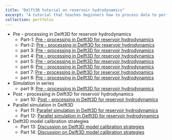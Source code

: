 ```yaml
---
title: "Delft3D tutorial on reservoir hydrodynamics"
excerpt: "A tutorial that teaches beginners how to process data to perform reservoir modeling in Delft3D, simulation in parallel with Delft3D, and post-processing of Delft3D results."
collection: portfolio
---
```

* Pre - processing in Delft3D for reservoir hydrodynamics
  * Part-1: [Pre - processing in Delft3D for reservoir hydrodynamics](https://youtu.be/KCGg9vQ3LgM) 
  * Part-2: [Pre - processing in Delft3D for reservoir hydrodynamics](https://youtu.be/3IidO34u1oQ)
  * part 3: [Pre - processing in Delft3D for reservoir hydrodynamics](https://youtu.be/9l8Pmwm5biM)
  * part 4: [Pre - processing in Delft3D for reservoir hydrodynamics](https://youtu.be/DLev6C8akdQ)
  * part 5: [Pre - processing in Delft3D for reservoir hydrodynamics](https://youtu.be/YTHvj3-2q54)
  * part 6: [Pre - processing in Delft3D for reservoir hydrodynamics](https://youtu.be/bHUYb-rV_pU)
  * part 7: [Pre - processing in Delft3D for reservoir hydrodynamics](https://youtu.be/5pGeMu-LRrI)
  * part 8: [Pre - processing in Delft3D for reservoir hydrodynamics](https://youtu.be/TwdeVxs7ePQ)
* Simulation in series   
  * part 9: [Pre - processing in Delft3D for reservoir hydrodynamics](https://youtu.be/C2YZgQDBfkM)
* Post - processing in Delft3D for reservoir hydrodynamics
  * part 10: [Post - processing in Delft3D for reservoir hydrodynamics](https://youtu.be/vmYtlhPPqK0)  
* Parallel simulation in Delft3D
  * Part 11: [Parallel simulation in Delft3D for reservoir hydrodynamics](https://youtu.be/8Hx9JN8Bles)
  * Part 12: [Parallel simulation in Delft3D for reservoir hydrodynamics](https://youtu.be/TuPwqu2SLdw)
* Delft3D model calibration strategies
  * Part 13: [Discussion on Delft3D model calibration strategies](https://youtu.be/el_UE2H8Ldg)
  * Part 14: [Discussion on Delft3D model calibration strategies](https://youtu.be/yvyZ1Uh5q7U)  
  
